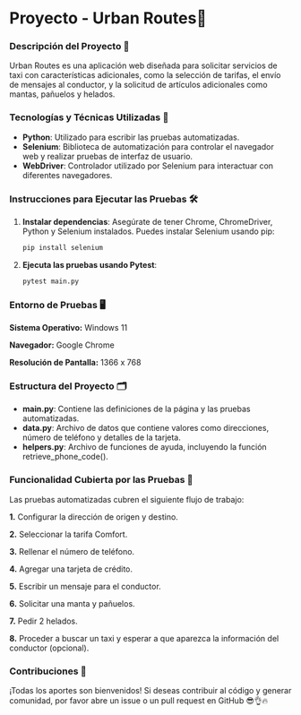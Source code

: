# Proyecto - Urban Routes🚗

### Descripción del Proyecto 📑

Urban Routes es una aplicación web diseñada para solicitar servicios de taxi con características adicionales, como la selección de tarifas, el envío de mensajes al conductor, y la solicitud de artículos adicionales como mantas, pañuelos y helados.

### Tecnologías y Técnicas Utilizadas 🤖

- **Python**: Utilizado para escribir las pruebas automatizadas.
- **Selenium**: Biblioteca de automatización para controlar el navegador web y realizar pruebas de interfaz de usuario.
- **WebDriver**: Controlador utilizado por Selenium para interactuar con diferentes navegadores.

### Instrucciones para Ejecutar las Pruebas 🛠️

1. **Instalar dependencias**: Asegúrate de tener Chrome, ChromeDriver, Python y Selenium instalados. Puedes instalar Selenium usando pip:
   ```sh
   pip install selenium
2. **Ejecuta las pruebas usando Pytest**:
   ```sh
   pytest main.py
   
### Entorno de Pruebas 🖥️

**Sistema Operativo:** Windows 11

**Navegador:** Google Chrome

**Resolución de Pantalla:** 1366 x 768
   
### Estructura del Proyecto 🗂️
- **main.py**: Contiene las definiciones de la página y las pruebas automatizadas.
- **data.py**: Archivo de datos que contiene valores como direcciones, número de teléfono y detalles de la tarjeta.
- **helpers.py**: Archivo de funciones de ayuda, incluyendo la función retrieve_phone_code().

### Funcionalidad Cubierta por las Pruebas 🧪
Las pruebas automatizadas cubren el siguiente flujo de trabajo:

**1.** Configurar la dirección de origen y destino.

**2.** Seleccionar la tarifa Comfort.

**3.** Rellenar el número de teléfono.

**4.** Agregar una tarjeta de crédito.

**5.** Escribir un mensaje para el conductor.

**6.** Solicitar una manta y pañuelos.

**7.** Pedir 2 helados.

**8.** Proceder a buscar un taxi y esperar a que aparezca la información del conductor (opcional).

### Contribuciones 🤝
¡Todas los aportes son bienvenidos! 
Si deseas contribuir al código y generar comunidad, por favor abre un issue o un pull request en GitHub 😎👌🔥